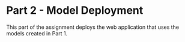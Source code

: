 <h1>Part 2 - Model Deployment</h1>

This part of the assignment deploys the web application that uses the models created in Part 1.
